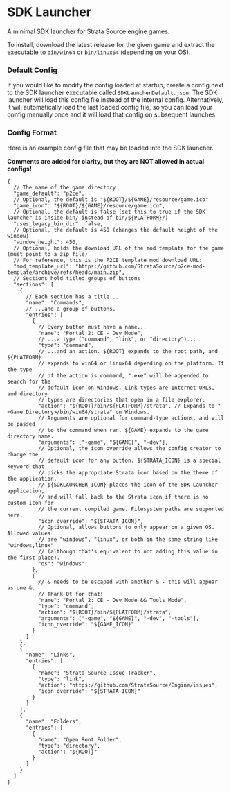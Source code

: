 # SDK Launcher

A minimal SDK launcher for Strata Source engine games.

To install, download the latest release for the given game and extract
the executable to `bin/win64` or `bin/linux64` (depending on your OS).

### Default Config

If you would like to modify the config loaded at startup, create a config next to
the SDK launcher executable called `SDKLauncherDefault.json`. The SDK launcher will
load this config file instead of the internal config. Alternatively, it will
automatically load the last loaded config file, so you can load your config manually
once and it will load that config on subsequent launches.

### Config Format

Here is an example config file that may be loaded into the SDK launcher.

**Comments are added for clarity, but they are NOT allowed in actual configs!**

```json5
{
  // The name of the game directory
  "game_default": "p2ce",
  // Optional, the default is "${ROOT}/${GAME}/resource/game.ico"
  "game_icon": "${ROOT}/${GAME}/resource/game.ico",
  // Optional, the default is false (set this to true if the SDK launcher is inside bin/ instead of bin/${PLATFORM}/)
  "uses_legacy_bin_dir": false,
  // Optional, the default is 450 (changes the default height of the window)
  "window_height": 450,
  // Optional, holds the download URL of the mod template for the game (must point to a zip file)
  // For reference, this is the P2CE template mod download URL:
  "mod_template_url": "https://github.com/StrataSource/p2ce-mod-template/archive/refs/heads/main.zip",
  // Sections hold titled groups of buttons
  "sections": [
    {
      // Each section has a title...
      "name": "Commands",
      // ...and a group of buttons.
      "entries": [
        {
          // Every button must have a name...
          "name": "Portal 2: CE - Dev Mode",
          // ...a type ("command", "link", or "directory")...
          "type": "command",
          // ...and an action. ${ROOT} expands to the root path, and ${PLATFORM}
          // expands to win64 or linux64 depending on the platform. If the type
          // of the action is command, ".exe" will be appended to search for the
          // default icon on Windows. Link types are Internet URLs, and directory
          // types are directories that open in a file explorer.
          "action": "${ROOT}/bin/${PLATFORM}/strata", // Expands to "<Game Directory>/bin/win64/strata" on Windows.
          // Arguments are optional for command-type actions, and will be passed
          // to the command when ran. ${GAME} expands to the game directory name.
          "arguments": ["-game", "${GAME}", "-dev"],
          // Optional, the icon override allows the config creator to change the
          // default icon for any button. ${STRATA_ICON} is a special keyword that
          // picks the appropriate Strata icon based on the theme of the application.
          // ${SDKLAUNCHER_ICON} places the icon of the SDK Launcher application,
          // and will fall back to the Strata icon if there is no custom icon for
          // the current compiled game. Filesystem paths are supported here.
          "icon_override": "${STRATA_ICON}",
          // Optional, allows buttons to only appear on a given OS. Allowed values
          // are "windows", "linux", or both in the same string like "windows,linux"
          // (although that's equivalent to not adding this value in the first place).
          "os": "windows"
        },
        {
          // & needs to be escaped with another & - this will appear as one &.
          // Thank Qt for that!
          "name": "Portal 2: CE - Dev Mode && Tools Mode",
          "type": "command",
          "action": "${ROOT}/bin/${PLATFORM}/strata",
          "arguments": ["-game", "${GAME}", "-dev", "-tools"],
          "icon_override": "${GAME_ICON}"
        }
      ]
    },
    {
      "name": "Links",
      "entries": [
        {
          "name": "Strata Source Issue Tracker",
          "type": "link",
          "action": "https://github.com/StrataSource/Engine/issues",
          "icon_override": "${STRATA_ICON}"
        }
      ]
    },
    {
      "name": "Folders",
      "entries": [
        {
          "name": "Open Root Folder",
          "type": "directory",
          "action": "${ROOT}"
        }
      ]
    }
  ]
}
```
